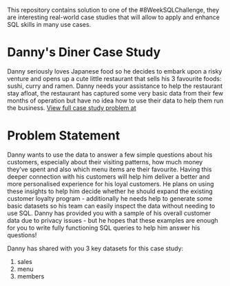 This repository contains solution to one of the #8WeekSQLChallenge, they are interesting real-world case studies that will allow to apply and enhance SQL skills in many use cases.

# Danny's Diner Case Study

Danny seriously loves Japanese food so he decides to embark upon a risky venture and opens up a cute little restaurant that sells his 3 favourite foods: 
sushi, curry and ramen. Danny needs your assistance to help the restaurant stay afloat, 
the restaurant has captured some very basic data from their few months of operation 
but have no idea how to use their data to help them run the business.
[View full case study problem at](https://8weeksqlchallenge.com/case-study-1/)

# Problem Statement 

Danny wants to use the data to answer a few simple questions about his customers, especially about their visiting patterns, 
how much money they’ve spent and also which menu items are their favourite. 
Having this deeper connection with his customers will help him deliver a better and more personalised experience for his loyal customers.
He plans on using these insights to help him decide whether he should expand the existing customer loyalty program - 
additionally he needs help to generate some basic datasets so his team can easily inspect the data without needing to use SQL.
Danny has provided you with a sample of his overall customer data due to privacy issues - 
but he hopes that these examples are enough for you to write fully functioning SQL queries to help him answer his questions!

Danny has shared with you 3 key datasets for this case study:

1. sales
2. menu
3. members
